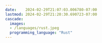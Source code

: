 ```yaml
---
date:    2024-02-29T21:07:03.006780-07:00
lastmod: 2024-02-29T21:20:30.690723-07:00
cascade:
  images:
  - /languages/rust.jpeg
  programming_language: "Rust"
---
```

